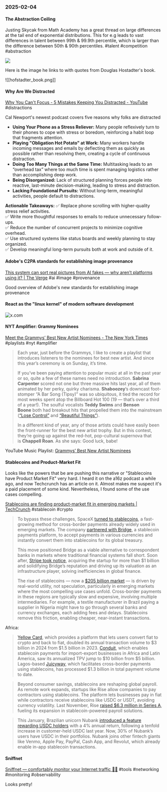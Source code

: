 ### 2025-02-04
#### The Abstraction Ceiling
Justing Skycak from Math Academy has a great thread on large differences at the tail end of exponential distributions. This for e.g leads to vast differences in talent between 99th & 99.9th percentile, which is larger than the difference between 50th & 90th percentiles. #talent #competition #abstraction

![](https://x.com/justinskycak/status/1886111134161481931)

Here is the image he links to with quotes from Douglas Hostadter's book.

![[hofstadter_book.png]]

#### Why Are We Distracted
[Why You Can't Focus - 5 Mistakes Keeping You Distracted - YouTube](https://www.youtube.com/watch?v=fjQ4ZPOCYEI) #distractions

Cal Newport's newest podcast covers five reasons why folks are distracted

- **Using Your Phone as a Stress Reliever:** Many people reflexively turn to their phones to cope with stress or boredom, reinforcing a habit loop that fragments attention.
- **Playing "Obligation Hot Potato" at Work:** Many workers handle incoming messages and emails by deflecting them as quickly as possible rather than resolving them, creating a cycle of continuous distraction.
- **Doing Too Many Things at the Same Time:** Multitasking leads to an “overhead tax” where too much time is spent managing logistics rather than accomplishing deep work.
- **Being Disorganized:** Lack of structured planning forces people into reactive, last-minute decision-making, leading to stress and distraction.
- **Lacking Foundational Pursuits:** Without long-term, meaningful activities, people default to distractions.

**Actionable Takeaways:**
✅ Replace phone scrolling with higher-quality stress relief activities.  
✅ Write more thoughtful responses to emails to reduce unnecessary follow-ups.  
✅ Reduce the number of concurrent projects to minimize cognitive overhead.  
✅ Use structured systems like status boards and weekly planning to stay organized.  
✅ Develop meaningful long-term pursuits both at work and outside of it.

#### Adobe's C2PA standards for establishing image provenance
[This system can sort real pictures from AI fakes — why aren’t platforms using it? | The Verge](https://www.theverge.com/2024/8/21/24223932/c2pa-standard-verify-ai-generated-images-content-credentials) #ai #image #provenance

Good overview of Adobe's new standards for establishing image provenance

#### React as the "linux kernel" of modern software development

![x.com](https://x.com/rauchg/status/1883157691964510607)

#### NYT Amplifier: Grammy Nominees
[Meet the Grammys’ Best New Artist Nominees - The New York Times](https://www.nytimes.com/2025/01/31/arts/music/amplifier-newsletter-grammys-best-new-artist.html) #playlists #nyt #amplifier

> Each year, just before the Grammys, I like to create a playlist that introduces listeners to the nominees for best new artist. And since this year’s ceremony is on Sunday, it’s time.
> 
> If you’ve been paying attention to popular music at all in the past year or so, quite a few of these names need no introduction. **Sabrina Carpenter** scored not one but three massive hits last year, all of them animated by her perky, quirky charisma. **Shaboozey**’s downcast foot-stomper “A Bar Song (Tipsy)” was so ubiquitous, it tied the record for most weeks spent atop the Billboard Hot 100 (19 — that’s over a third of a year!). The soulful vocalists **Teddy Swims** and **Benson Boone** both had breakout hits that propelled them into the mainstream ([“Lose Control”](https://www.youtube.com/watch?v=LweyzRnEzOE) and [“Beautiful Things”](https://www.youtube.com/watch?v=Oa_RSwwpPaA)).
> 
> In a different kind of year, any of those artists could have easily been the front-runner for the best new artist trophy. But in this contest, they’re going up against the red-hot, pop-cultural supernova that is **Chappell Roan**. As she says: Good luck, babe!

YouTube Music Playlist: [Grammys’ Best New Artist Nominees](https://music.youtube.com/playlist?list=PLu_RmAJBNiILTBsg5iJQ_klWq_qOx7b5Z&si=mplH5hlUizoxBWWC)

#### Stablecoins and Product-Market Fit
Looks like the powers that be are pushing this narrative or "Stablecoins have Product Market Fit" very hard. I heard it on the a16z podcast a while ago, and now Techcrunch has an article on it. Almost makes me suspect it's a paid placement of some kind. Nevertheless, I found some of the use cases compelling.

[Stablecoins are finding product-market fit in emerging markets | TechCrunch](https://techcrunch.com/2025/01/31/stablecoins-are-finding-product-market-fit-in-emerging-markets) #stablecoin #crypto 

> To bypass these challenges, SpaceX [turned to stablecoins](https://cryptoslate.com/elon-musks-spacex-uses-stablecoins-to-hedge-against-foreign-exchange-risks/), a fast-growing method for cross-border payments already widely used in emerging markets. The company [partnered with Bridge](https://fortune.com/crypto/2024/08/29/bridge-stablecoins-sequoia-ribbit-index-haun-58-million/), a stablecoin payments platform, to accept payments in various currencies and instantly convert them into stablecoins for its global treasury.
>
> This move positioned Bridge as a viable alternative to correspondent banks in markets where traditional financial systems fall short. Soon after, [Stripe took notice](https://x.com/arrington/status/1848060479727435967), acquiring the startup for more than $1 billion and solidifying Bridge’s reputation and driving up its valuation as an infrastructure player, solving inefficiencies in global finance.
>
> The rise of stablecoins — now a [$205 billion market](https://www.bitget.com/news/detail/12560604457144) — is driven by real-world utility, not speculation, particularly in emerging markets where the most compelling use cases unfold. Cross-border payments in these regions are typically slow and expensive, involving multiple intermediaries. For example, a textile manufacturer in Brazil paying a supplier in Nigeria might have to go through several banks and currency exchanges, each adding fees and delays. Stablecoins remove this friction, enabling cheaper, near-instant transactions.

Africa:

> [Yellow Card](https://yellowcard.io/), which provides a platform that lets users convert fiat to crypto and back to fiat, doubled its annual transaction volume to $3 billion in 2024 from $1.5 billion in 2023. [Conduit](https://conduitpay.com/), which enables stablecoin payments for import-export businesses in Africa and Latin America, saw its annualized TPV jump to $10 billion from $5 billion. Lagos-based [Juicyway](https://techcrunch.com/2024/12/16/this-stealthy-african-stablecoin-startup-already-processed-over-1b-in-cross-border-payments/), which facilitates cross-border payments using stablecoins, has processed $1.3 billion in total payment volume to date.

> Beyond consumer savings, stablecoins are reshaping global payroll. As remote work expands, startups like Rise allow companies to pay contractors using stablecoins. The platform lets businesses pay in fiat while contractors receive stablecoins like USDC or USDT, avoiding currency volatility. Last November, Rise [raised $6.3 million in Series A](https://www.axios.com/pro/fintech-deals/2024/11/20/stablecoin-payroll-startup-rise-6-million), fueling its expansion in stablecoin-powered payroll solutions.

> This January, Brazilian unicorn Nubank [introduced a feature rewarding USDC holders](https://international.nubank.com.br/consumers/nubank-expands-usdc-rewards-program-to-all-customers/) with a 4% annual return, following a tenfold increase in customer-held USDC last year. Now, 30% of Nubank’s users have USDC in their portfolios. Nubank joins other fintech giants like Venmo, Apple Pay, PayPal, Cash App, and Revolut, which already enable in-app stablecoin transactions.

#### Sniffnet
[Sniffnet — comfortably monitor your Internet traffic 🕵️‍♂️](https://sniffnet.net/) #tools #networking #monitoring #observability

Looks pretty!
